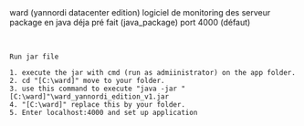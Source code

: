 ##
ward (yannordi datacenter edition)
logiciel de monitoring des serveur 
package en java déja pré fait (java_package)
port 4000 (défaut)


<br>

    Run jar file

    1. execute the jar with cmd (run as admiinistrator) on the app folder.
    2. cd "[C:\ward]" move to your folder.
    3. use this command to execute "java -jar "[C:\ward]"\ward_yannordi_edition_v1.jar
    4. "[C:\ward]" replace this by your folder.
    5. Enter localhost:4000 and set up application
